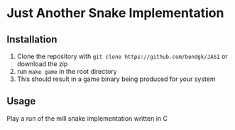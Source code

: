 # Just Another Snake Implementation

## Installation
1. Clone the repository with `git clone https://github.com/bendgk/JASI` or download the zip
2. run `make game` in the root directory
3. This should result in a game binary being produced for your system

## Usage
Play a run of the mill snake implementation written in C

